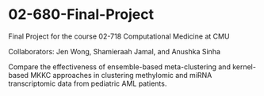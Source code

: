 # 02-680-Final-Project
Final Project for the course 02-718 Computational Medicine at CMU 

Collaborators: Jen Wong, Shamieraah Jamal, and Anushka Sinha

Compare the effectiveness of ensemble-based meta-clustering and kernel-based MKKC approaches in clustering methylomic and miRNA transcriptomic data from pediatric AML patients.
